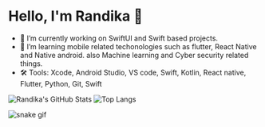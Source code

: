 # Hello, I'm Randika 👋

- 🔭 I’m currently working on SwiftUI and Swift based projects.
- 🌱 I’m learning mobile related techonologies such as flutter, React Native and Native android. also Machine learning and Cyber security related things.
- 🛠️ Tools: Xcode, Android Studio, VS code, Swift, Kotlin, React native, Flutter, Python, Git, Swift

![Randika's GitHub Stats](https://github-readme-stats.vercel.app/api?username=randikawann&show_icons=true)   ![Top Langs](https://github-readme-stats.vercel.app/api/top-langs/?username=randikawann&layout=compact&theme=default) 

![snake gif](https://github.com/randikaw/randikaw/blob/output/github-contribution-grid-snake.svg)

